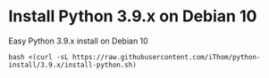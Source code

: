 # Install Python 3.9.x on Debian 10

Easy Python 3.9.x install on Debian 10

```
bash <(curl -sL https://raw.githubusercontent.com/iThom/python-install/3.9.x/install-python.sh)
```
